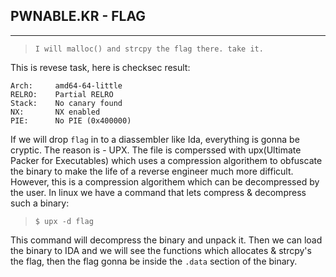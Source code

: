 
## PWNABLE.KR - FLAG
---

> `I will malloc() and strcpy the flag there. take it.`

This is revese task, here is checksec result: 
 
    Arch:     amd64-64-little
    RELRO:    Partial RELRO
    Stack:    No canary found
    NX:       NX enabled
    PIE:      No PIE (0x400000)

If we will drop `flag` in to a diassembler like Ida, everything is gonna be cryptic. The reason is - UPX. The file is comperssed with upx(Ultimate Packer for Executables) which uses a compression algorithem to obfuscate the binary to make the life of a reverse engineer much more difficult. However, this is a compression algorithem which can be decompressed by the user. In linux we have a command that lets compress & decompress such a binary: 

> `$ upx -d flag`

This command will decompress the binary and unpack it. Then we can load the binary to IDA and we will see the functions which allocates & strcpy's the flag, then the flag gonna be inside the `.data` section of the binary. 
